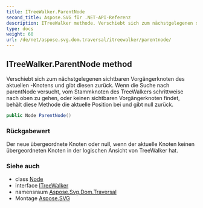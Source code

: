 ```yaml
---
title: ITreeWalker.ParentNode
second_title: Aspose.SVG für .NET-API-Referenz
description: ITreeWalker methode. Verschiebt sich zum nächstgelegenen sichtbaren Vorgängerknoten des aktuellen Knotens und gibt diesen zurück. Wenn die Suche nach parentNode versucht vom Stammknoten des TreeWalkers schrittweise nach oben zu gehen oder keinen sichtbaren Vorgängerknoten findet behält diese Methode die aktuelle Position bei und gibt null zurück.
type: docs
weight: 60
url: /de/net/aspose.svg.dom.traversal/itreewalker/parentnode/
---
```

## ITreeWalker.ParentNode method

Verschiebt sich zum nächstgelegenen sichtbaren Vorgängerknoten des aktuellen -Knotens und gibt diesen zurück. Wenn die Suche nach parentNode versucht, vom Stammknoten des TreeWalkers schrittweise nach oben zu gehen, oder keinen sichtbaren Vorgängerknoten findet, behält diese Methode die aktuelle Position bei und gibt null zurück.

```csharp
public Node ParentNode()
```

### Rückgabewert

Der neue übergeordnete Knoten oder null, wenn der aktuelle Knoten keinen übergeordneten Knoten in der logischen Ansicht von TreeWalker hat.

### Siehe auch

* class [Node](../../../aspose.svg.dom/node/)
* interface [ITreeWalker](../)
* namensraum [Aspose.Svg.Dom.Traversal](../../itreewalker/)
* Montage [Aspose.SVG](../../../)



